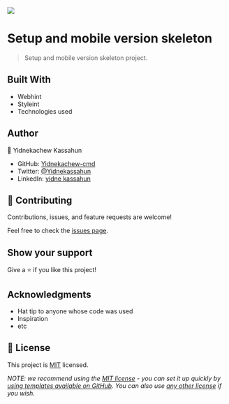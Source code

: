 ![](https://img.shields.io/badge/Microverse-blueviolet)

# Setup and mobile version skeleton

> Setup and mobile version skeleton project.


## Built With

- Webhint
- Styleint
- Technologies used

## Author

👤 Yidnekachew Kassahun

- GitHub: [Yidnekachew-cmd](https://github.com/Yidnekachew-cmd)
- Twitter: [@Yidnekassahun](https://twitter.com/Yidnekassahun)
- LinkedIn: [yidne kassahun](https://www.linkedin.com/in/yidnekachew-kassahun-2b817a24b/)

## 🤝 Contributing

Contributions, issues, and feature requests are welcome!

Feel free to check the [issues page](../../issues/).

## Show your support

Give a ⭐️ if you like this project!

## Acknowledgments

- Hat tip to anyone whose code was used
- Inspiration
- etc

## 📝 License

This project is [MIT](./LICENSE) licensed.

_NOTE: we recommend using the [MIT license](https://choosealicense.com/licenses/mit/) - you can set it up quickly by [using templates available on GitHub](https://docs.github.com/en/communities/setting-up-your-project-for-healthy-contributions/adding-a-license-to-a-repository). You can also use [any other license](https://choosealicense.com/licenses/) if you wish._